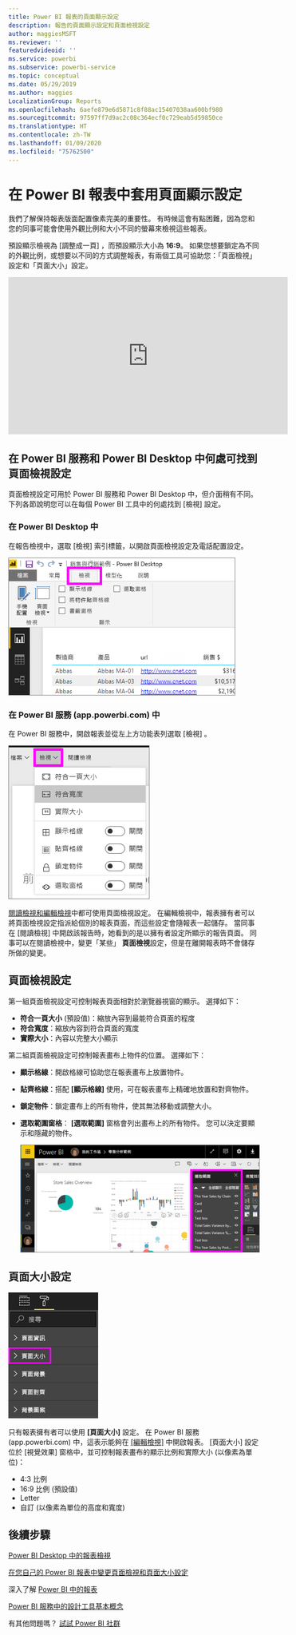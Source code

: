 ```yaml
---
title: Power BI 報表的頁面顯示設定
description: 報告的頁面顯示設定和頁面檢視設定
author: maggiesMSFT
ms.reviewer: ''
featuredvideoid: ''
ms.service: powerbi
ms.subservice: powerbi-service
ms.topic: conceptual
ms.date: 05/29/2019
ms.author: maggies
LocalizationGroup: Reports
ms.openlocfilehash: 6aefe879e6d5871c8f88ac15407038aa600bf980
ms.sourcegitcommit: 97597ff7d9ac2c08c364ecf0c729eab5d59850ce
ms.translationtype: HT
ms.contentlocale: zh-TW
ms.lasthandoff: 01/09/2020
ms.locfileid: "75762500"
---
```

# <a name="apply-page-display-settings-in-a-power-bi-report"></a>在 Power BI 報表中套用頁面顯示設定
我們了解保持報表版面配置像素完美的重要性。 有時候這會有點困難，因為您和您的同事可能會使用外觀比例和大小不同的螢幕來檢視這些報表。 

預設顯示檢視為 [調整成一頁]  ，而預設顯示大小為 **16:9**。 如果您想要鎖定為不同的外觀比例，或想要以不同的方式調整報表，有兩個工具可協助您：「頁面檢視」設定和「頁面大小」設定。


<iframe width="560" height="315" src="https://www.youtube.com/embed/5tg-OXzxe2g" frameborder="0" allowfullscreen></iframe>


## <a name="where-to-find-page-view-settings-in-the-power-bi-service-and-power-bi-desktop"></a>在 Power BI 服務和 Power BI Desktop 中何處可找到頁面檢視設定
頁面檢視設定可用於 Power BI 服務和 Power BI Desktop 中，但介面稍有不同。 下列各節說明您可以在每個 Power BI 工具中的何處找到 [檢視] 設定。

### <a name="in-power-bi-desktop"></a>在 Power BI Desktop 中
在報告檢視中，選取 [檢視]  索引標籤，以開啟頁面檢視設定及電話配置設定。

  ![Desktop 頁面檢視設定](media/power-bi-report-display-settings/power-bi-desktop-view-settings.png)

### <a name="in-the-power-bi-service-apppowerbicom"></a>在 Power BI 服務 (app.powerbi.com) 中
在 Power BI 服務中，開啟報表並從左上方功能表列選取 [檢視]  。

![服務頁面檢視設定](media/power-bi-report-display-settings/power-bi-change-page-view.png)

[閱讀檢視和編輯檢視](consumer/end-user-reading-view.md)中都可使用頁面檢視設定。 在編輯檢視中，報表擁有者可以將頁面檢視設定指派給個別的報表頁面，而這些設定會隨報表一起儲存。 當同事在 [閱讀檢視] 中開啟該報告時，她看到的是以擁有者設定所顯示的報告頁面。 同事可以在閱讀檢視中，變更「某些」  **頁面檢視**設定，但是在離開報表時不會儲存所做的變更。

## <a name="page-view-settings"></a>頁面檢視設定
第一組頁面檢視設定可控制報表頁面相對於瀏覽器視窗的顯示。 選擇如下：

* **符合一頁大小** (預設值)：縮放內容到最能符合頁面的程度
* **符合寬度**：縮放內容到符合頁面的寬度
* **實際大小**：內容以完整大小顯示

第二組頁面檢視設定可控制報表畫布上物件的位置。 選擇如下：

* **顯示格線**：開啟格線可協助您在報表畫布上放置物件。
* **貼齊格線**：搭配 **[顯示格線]** 使用，可在報表畫布上精確地放置和對齊物件。 
* **鎖定物件**：鎖定畫布上的所有物件，使其無法移動或調整大小。
* **選取範圍窗格**： **[選取範圍]** 窗格會列出畫布上的所有物件。 您可以決定要顯示和隱藏的物件。

    ![選取窗格](media/power-bi-report-display-settings/power-bi-selection-pane.png)



## <a name="page-size-settings"></a>頁面大小設定
![變更 [頁面大小] 設定](media/power-bi-report-display-settings/power-bi-page-size.png)

只有報表擁有者可以使用 **[頁面大小]** 設定。 在 Power BI 服務 (app.powerbi.com) 中，這表示能夠在 [[編輯檢視]](consumer/end-user-reading-view.md) 中開啟報表。 [頁面大小]  設定位於 [視覺效果]  窗格中，並可控制報表畫布的顯示比例和實際大小 (以像素為單位)：   

* 4:3 比例
* 16:9 比例 (預設值)
* Letter
* 自訂 (以像素為單位的高度和寬度)

## <a name="next-steps"></a>後續步驟
[Power BI Desktop 中的報表檢視](desktop-report-view.md)

[在您自己的 Power BI 報表中變更頁面檢視和頁面大小設定](consumer/end-user-report-view.md)

深入了解 [Power BI 中的報表](consumer/end-user-reports.md)

[Power BI 服務中的設計工具基本概念](service-basic-concepts.md)

有其他問題嗎？ [試試 Power BI 社群](https://community.powerbi.com/)

